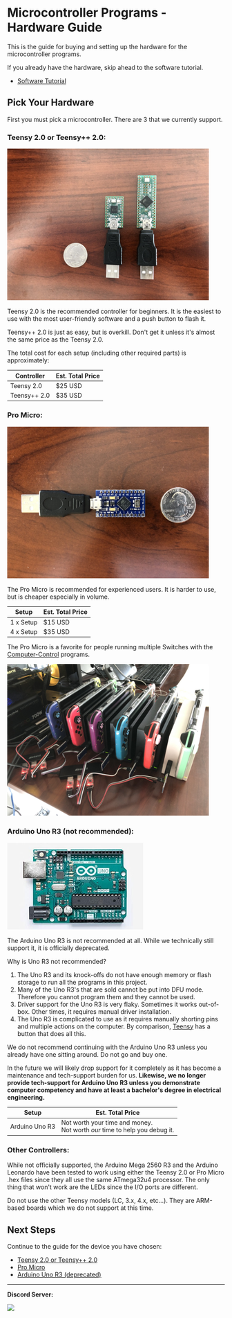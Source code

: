 # Microcontroller Programs - Hardware Guide

This is the guide for buying and setting up the hardware for the microcontroller programs.

If you already have the hardware, skip ahead to the software tutorial.
- [Software Tutorial](/Wiki/Software/README.md)

## Pick Your Hardware

First you must pick a microcontroller. There are 3 that we currently support.


### Teensy 2.0 or Teensy++ 2.0:

<img src="images/teensy-basic.jpg" height="350">

Teensy 2.0 is the recommended controller for beginners. It is the easiest to use with the most user-friendly software and a push button to flash it.

Teensy++ 2.0 is just as easy, but is overkill. Don't get it unless it's almost the same price as the Teensy 2.0.

The total cost for each setup (including other required parts) is approximately:

| **Controller** | **Est. Total Price** |
| --- | --- |
| Teensy 2.0 | $25 USD |
| Teensy++ 2.0 | $35 USD |


### Pro Micro:

<img src="images/pro-micro-basic.jpg" height="350">

The Pro Micro is recommended for experienced users. It is harder to use, but is cheaper especially in volume.

| **Setup** | **Est. Total Price** |
| --- | --- |
| 1 x Setup | $15 USD |
| 4 x Setup | $35 USD |

The Pro Micro is a favorite for people running multiple Switches with the [Computer-Control](https://github.com/PokemonAutomation/ComputerControl) programs.

<img src="images/multi-switch-serial.jpg" height="350">

### Arduino Uno R3 (not recommended):

<img src="images/uno-r3.jpg" height="200">

The Arduino Uno R3 is not recommended at all. While we technically still support it, it is officially deprecated.

Why is Uno R3 not recommended?

1. The Uno R3 and its knock-offs do not have enough memory or flash storage to run all the programs in this project.
2. Many of the Uno R3's that are sold cannot be put into DFU mode. Therefore you cannot program them and they cannot be used.
3. Driver support for the Uno R3 is very flaky. Sometimes it works out-of-box. Other times, it requires manual driver installation.
4. The Uno R3 is complicated to use as it requires manually shorting pins and multiple actions on the computer. By comparison, [Teensy](Teensy2.md) has a button that does all this.

We do not recommend continuing with the Arduino Uno R3 unless you already have one sitting around. Do not go and buy one.

In the future we will likely drop support for it completely as it has become a maintenance and tech-support burden for us. **Likewise, we no longer provide tech-support for Arduino Uno R3 unless you demonstrate computer competency and have at least a bachelor's degree in electrical engineering.**

| **Setup** | **Est. Total Price** |
| --- | --- |
| Arduino Uno R3 | Not worth your time and money.<br>Not worth *our* time to help you debug it. |

### Other Controllers:

While not officially supported, the Arduino Mega 2560 R3 and the Arduino Leonardo have been tested to work using either the Teensy 2.0 or Pro Micro .hex files since they all use the same ATmega32u4 processor. The only thing that won't work are the LEDs since the I/O ports are different.

Do not use the other Teensy models (LC, 3.x, 4.x, etc...). They are ARM-based boards which we do not support at this time.


## Next Steps

Continue to the guide for the device you have chosen:

- [Teensy 2.0 or Teensy++ 2.0](Teensy2.md)
- [Pro Micro](ProMicro.md)
- [Arduino Uno R3 (deprecated)](ArduinoUnoR3.md)

<hr>

**Discord Server:** 

[<img src="https://canary.discordapp.com/api/guilds/695809740428673034/widget.png?style=banner2">](https://discord.gg/cQ4gWxN)
